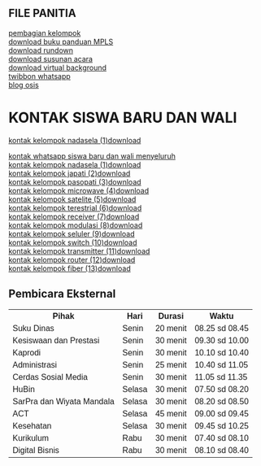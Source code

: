 ## FILE PANITIA
<a href="https://MPLSsmktelkomjakarta.github.com/mpls" target="_blank">pembagian kelompok</a><br/>
<a href="https://gdurl.com/h2yN/download" target="_blank">download buku panduan MPLS</a><br/>
<a href="https://gdurl.com/4hGh/download" target="_blank">download rundown</a><br/>
<a href="https://gdurl.com/GK3A/download" target="_blank">download susunan acara</a><br/>
<a href="https://gdurl.com/Mui2/download" target="_blank">download virtual background</a><br/>
<a href="https://twb.nz/templatempls" target="_blank">twibbon whatsapp</a><br/>
<a href="https://delightmpls2021.blogspot.com/" target="_blank">blog osis</a><br/>

# KONTAK SISWA BARU DAN WALI
<a href="" target="_blank">kontak kelompok nadasela (1)</a><a href="https://gdurl.com" target="_blank">download</a><br/>

<a href="https://drive.google.com/file/d/1x1Ff9IXZgO_2JloIMXrUvcqqtKqbBYpd/view?usp=sharing" target="_blank">kontak whatsapp siswa baru dan wali menyeluruh</a><br/>
<a href="https://drive.google.com/file/d/1d1pPbeVXEpSvCJglBJLnsz7sLDGKuOj7/view?usp=sharing" target="_blank">kontak kelompok nadasela (1)</a><a href="https://gdurl.com/lnkX/download" target="_blank">download</a><br/>
<a href="https://drive.google.com/file/d/1l-KFstZBDba2HSkDzWGGC5F_f7mw_NRT/view?usp=sharing" target="_blank">kontak kelompok japati (2)</a><a href="https://gdurl.com/h0TB/download" target="_blank">download</a><br/>
<a href="https://drive.google.com/file/d/15NNuzaOg6-w51QmqyGTf6_gJTA58_iSY/view?usp=sharing" target="_blank">kontak kelompok pasopati (3)</a><a href="https://gdurl.com/Hg18/download" target="_blank">download</a><br/>
<a href="https://drive.google.com/file/d/1-GgY4AMnRQycIqIzft97WHXdOGoBvfCc/view?usp=sharing" target="_blank">kontak kelompok microwave (4)</a><a href="https://gdurl.com/D-Qx/download" target="_blank">download</a><br/>
<a href="https://drive.google.com/file/d/1KXw0YZMFbMKQBte36C-MpwBGMntWnBG4/view?usp=sharing" target="_blank">kontak kelompok satelite (5)</a><a href="https://gdurl.com/tliN/download" target="_blank">download</a><br/>
<a href="https://drive.google.com/file/d/1jsMgeQfMN_R7m2KPCGXQomprv3HRqoqk/view?usp=sharing" target="_blank">kontak kelompok terestrial (6)</a><a href="https://gdurl.com/HVEq/download" target="_blank">download</a><br/> 
<a href="https://drive.google.com/file/d/1-Mp3aAA3sAPO6Op0bxDZi3Bpm1dDJt6s/view?usp=sharing" target="_blank">kontak kelompok receiver (7)</a><a href="https://gdurl.com/UxDw/download" target="_blank">download</a><br/>
<a href="https://drive.google.com/file/d/1Vb0dKD3K0Zka5Lujr3Tnpzm20GH3E1of/view?usp=sharing" target="_blank">kontak kelompok modulasi (8)</a><a href="https://gdurl.com/vIxq/download" target="_blank">download</a><br/>
<a href="https://drive.google.com/file/d/1l4IIoftCDl-Ja4qRLvdnFLsVh9vGiyam/view?usp=sharing" target="_blank">kontak kelompok seluler (9)</a><a href="https://gdurl.com/uNq0/download" target="_blank">download</a><br/>
<a href="https://drive.google.com/file/d/1SBHvnMyiC9qjF3t0ZxpT8iPh_ii0QEqW/view?usp=sharing" target="_blank">kontak kelompok switch (10)</a><a href="https://gdurl.com/XR-T/download" target="_blank">download</a><br/>
<a href="https://drive.google.com/file/d/1cL-VLotr2s_W5cSEQMlfbwKRxv97FeH_/view?usp=sharing" target="_blank">kontak kelompok transmitter (11)</a><a href="https://gdurl.com/AObB/download" target="_blank">download</a><br/>
<a href="https://drive.google.com/file/d/19AuqyowyxqaDfFpUc4p17zUlknj-bbSR/view?usp=sharing" target="_blank">kontak kelompok router (12)</a><a href="https://gdurl.com/km9W/download" target="_blank">download</a><br/>
<a href="https://drive.google.com/file/d/14_lCPZwV-IWXkjZmVfe5dAitekqKGZw-/view?usp=sharing" target="_blank">kontak kelompok fiber (13)</a><a href="https://gdurl.com/SAj0/download" target="_blank">download</a><br/>
  


<html>
<head>
<style>
table {
  font-family: arial, sans-serif;
  border-collapse: collapse;
  width: 100%;
}

td, th {
  border: 1px solid #dddddd;
  text-align: left;
  padding: 8px;
}

tr:nth-child(even) {
  background-color: #dddddd;
}
</style>
</head>
<body>

<h2>Pembicara Eksternal</h2>
<table>
  <tr>
    <th>Pihak</th>
    <th>Hari</th>
    <th>Durasi</th>
    <th>Waktu</th>
  </tr>
  <tr>
    <td>Suku Dinas</td>
    <td>Senin</td>
    <td>20 menit</td>
    <td>08.25 sd 08.45</td>
  </tr>
  <tr>
    <td>Kesiswaan dan Prestasi</td>
    <td>Senin</td>
    <td>30 menit</td>
    <td>09.30 sd 10.00</td>
  </tr>
  <tr>
    <td>Kaprodi</td>
    <td>Senin</td>
    <td>30 menit</td>
    <td>10.10 sd 10.40</td>
  </tr>
  <tr>
    <td>Administrasi</td>
    <td>Senin</td>
    <td>25 menit</td>
    <td>10.40 sd 11.05</td>
  </tr>
  <tr>
    <td>Cerdas Sosial Media</td>
    <td>Senin</td>
    <td>30 menit</td>
    <td>11.05 sd 11.35</td>
  </tr>
  <tr>
    <td>HuBin</td>
    <td>Selasa</td>
    <td>30 menit</td>
    <td>07.50 sd 08.20</td>
  </tr>
  <tr>
    <td>SarPra dan Wiyata Mandala</td>
    <td>Selasa</td>
    <td>30 menit</td>
    <td>08.20 sd 08.50</td>
  </tr>
  <tr>
    <td>ACT</td>
    <td>Selasa</td>
    <td>45 menit</td>
    <td>09.00 sd 09.45</td>
  </tr>
  <tr>
    <td>Kesehatan</td>
    <td>Selasa</td>
    <td>30 menit</td>
    <td>09.45 sd 10.25</td>
  </tr>
  <tr>
    <td>Kurikulum</td>
    <td>Rabu</td>
    <td>30 menit</td>
    <td>07.40 sd 08.10</td>
  </tr>
  <tr>
    <td>Digital Bisnis</td>
    <td>Rabu</td>
    <td>30 menit</td>
    <td>08.10 sd 08.40</td>
  </tr>

